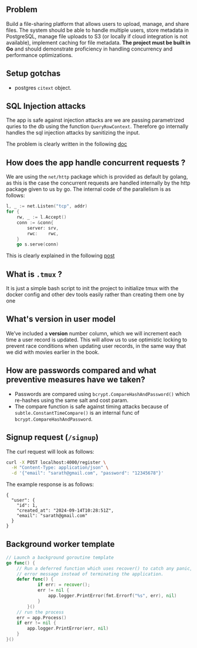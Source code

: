 ## Problem

Build a file-sharing platform that allows users to upload, manage, and share
files. The system should be able to handle multiple users, store metadata in
PostgreSQL, manage file uploads to S3 (or locally if cloud integration is not
available), implement caching for file metadata. **The project must be built in
Go** and should demonstrate proficiency in handling concurrency and performance
optimizations.

## Setup gotchas

- postgres `citext` object.

## SQL Injection attacks 
The app is safe against injection attacks are we are passing parametrized quries to the db using the function `QueryRowContext`. Therefore go internally handles the sql injection attacks by sanitizing the input.

The problem is clearly written in the following
[doc](https://drive.google.com/file/d/1zeOOxV8rMPXlVkRl236omBBQW_f1EW9g/view)

## How does the app handle concurrent requests ?

We are using the `net/http` package which is provided as default by golang, as
this is the case the concurrent requests are handled internally by the http
package given to us by go. The internal code of the parallelism is as follows:

```go
l, _ := net.Listen("tcp", addr)
for {
    rw, _ := l.Accept()
    conn := &conn{
        server: srv,
        rwc:    rwc,
    }
    go s.serve(conn)
```

This is clearly explained in the following
[post](https://stackoverflow.com/questions/40610398/golang-concurrent-http-request-handling)

## What is `.tmux` ?

It is just a simple bash script to init the project to initialize tmux with the
docker config and other dev tools easily rather than creating them one by one

## What's **version** in user model

We’ve included a **version** number column, which we will increment each time a
user record is updated. This will allow us to use optimistic locking to prevent
race conditions when updating user records, in the same way that we did with
movies earlier in the book.

## How are passwords compared and what preventive measures have we taken?

- Passwords are compared using `bcrypt.CompareHashAndPassword()` which re-hashes
  using the same salt and cost param.
- The compare function is safe against timing attacks because of
  `subtle.ConstantTimeCompare()` is an internal func of
  `bcrypt.CompareHashAndPassword`.

## Signup request (`/signup`)

The curl request will look as follows:

```bash
curl -X POST localhost:4000/register \
  -H "Content-Type: application/json" \
  -d '{"email": "sarath@gmail.com", "password": "12345678"}'
```

The example response is as follows:

```
{
  "user": {
    "id": 1,
    "created_at": "2024-09-14T10:28:51Z",
    "email": "sarath@gmail.com"
  }
}
```

## Background worker template

```go
// Launch a background goroutine template
go func() {
    // Run a deferred function which uses recover() to catch any panic, and log an
    // error message instead of terminating the application.
    defer func() {
            if err: = recover();
            err != nil {
                app.logger.PrintError(fmt.Errorf("%s", err), nil)
            }
        }()
    // run the process
    err = app.Process()
    if err != nil {
        app.logger.PrintError(err, nil)
    }
}()
```
